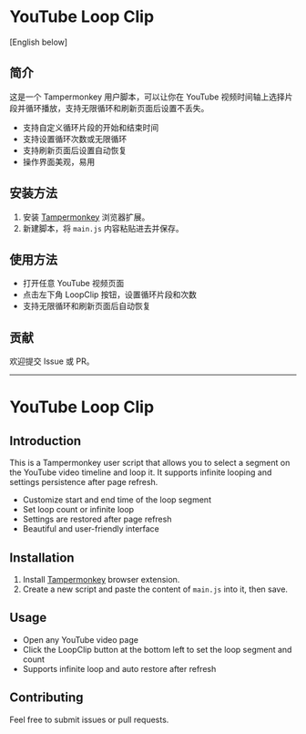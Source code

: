 # YouTube Loop Clip

[English below]

## 简介
这是一个 Tampermonkey 用户脚本，可以让你在 YouTube 视频时间轴上选择片段并循环播放，支持无限循环和刷新页面后设置不丢失。

- 支持自定义循环片段的开始和结束时间
- 支持设置循环次数或无限循环
- 支持刷新页面后设置自动恢复
- 操作界面美观，易用

## 安装方法
1. 安装 [Tampermonkey](https://www.tampermonkey.net/) 浏览器扩展。
2. 新建脚本，将 `main.js` 内容粘贴进去并保存。

## 使用方法
- 打开任意 YouTube 视频页面
- 点击左下角 LoopClip 按钮，设置循环片段和次数
- 支持无限循环和刷新页面后自动恢复

## 贡献
欢迎提交 Issue 或 PR。

---

# YouTube Loop Clip

## Introduction
This is a Tampermonkey user script that allows you to select a segment on the YouTube video timeline and loop it. It supports infinite looping and settings persistence after page refresh.

- Customize start and end time of the loop segment
- Set loop count or infinite loop
- Settings are restored after page refresh
- Beautiful and user-friendly interface

## Installation
1. Install [Tampermonkey](https://www.tampermonkey.net/) browser extension.
2. Create a new script and paste the content of `main.js` into it, then save.

## Usage
- Open any YouTube video page
- Click the LoopClip button at the bottom left to set the loop segment and count
- Supports infinite loop and auto restore after refresh

## Contributing
Feel free to submit issues or pull requests.
